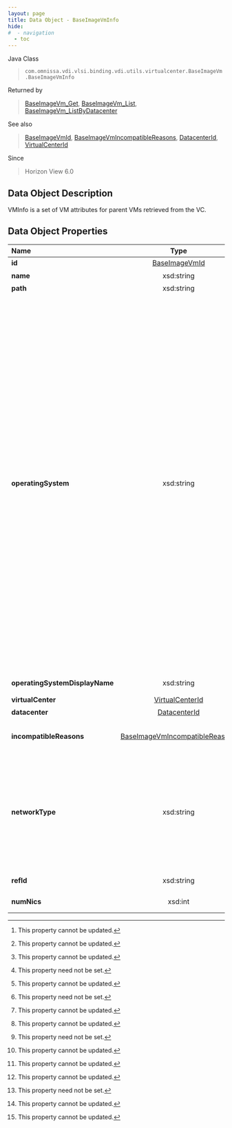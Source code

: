```yaml
---
layout: page
title: Data Object - BaseImageVmInfo
hide:
#  - navigation
  - toc
---
```






Java Class
> `com.omnissa.vdi.vlsi.binding.vdi.utils.virtualcenter.BaseImageVm.BaseImageVmInfo`

Returned by
> [BaseImageVm_Get](vdi.utils.virtualcenter.BaseImageVm.md#get), [BaseImageVm_List](vdi.utils.virtualcenter.BaseImageVm.md#list), [BaseImageVm_ListByDatacenter](vdi.utils.virtualcenter.BaseImageVm.md#listByDatacenter)

See also
> [BaseImageVmId](vdi.entity.BaseImageVmId.md), [BaseImageVmIncompatibleReasons](vdi.utils.virtualcenter.BaseImageVm.BaseImageVmIncompatibleReasons.md), [DatacenterId](vdi.entity.DatacenterId.md), [VirtualCenterId](vdi.entity.VirtualCenterId.md)

Since
> Horizon View 6.0


## Data Object Description

VMInfo is a set of VM attributes for parent VMs retrieved from the VC.

## Data Object Properties

 Name | Type | Description
:---|:---:|:---
**id**| [BaseImageVmId](vdi.entity.BaseImageVmId.md)|  VM id [^2]
**name**|  xsd:string|  VM name [^2]
**path**|  xsd:string|  VM path [^2]
**operatingSystem**|  xsd:string|  Operating system enumeration as known to View. [^1] [^2] <br>* This property will be one of:<br><table><tr><th>Value</th><th>Description</th></tr><tr><td>"Unknown"</td><td></td></tr><tr><td>"Windows XP"</td><td>Windows XP</td></tr><tr><td>"Windows Vista"</td><td>Windows Vista</td></tr><tr><td>"Windows 7"</td><td>Windows 7</td></tr><tr><td>"Windows 8"</td><td>Windows 8</td></tr><tr><td>"Windows 10"</td><td>Windows 10</td></tr><tr><td>"Windows 11"</td><td>Windows 11</td></tr><tr><td>"Windows Server 2003"</td><td>Windows Server 2003</td></tr><tr><td>"Windows Server 2008"</td><td>Windows Server 2008</td></tr><tr><td>"Windows Server 2008R2"</td><td>Windows Server 2008R2</td></tr><tr><td>"Windows Server 2012"</td><td>Windows Server 2012</td></tr><tr><td>"Windows Server 2012R2"</td><td>Windows Server 2012R2</td></tr><tr><td>"Windows Server 10"</td><td>null</td></tr><tr><td>"Windows Server 2016"</td><td>null</td></tr><tr><td>"Windows Server 2016 or above"</td><td>Windows Server 2016 or above</td></tr><tr><td>"Linux (other)"</td><td>Linux (other)</td></tr><tr><td>"Linux Server (other)"</td><td>Linux server (other)</td></tr><tr><td>"Linux (Ubuntu)"</td><td>Linux (Ubuntu)</td></tr><tr><td>"Linux (Red Hat Enterprise Linux)"</td><td>Linux (Red Hat Enterprise)</td></tr><tr><td>"Linux (SUSE Linux Enterprise Server)"</td><td>Linux (Suse)</td></tr><tr><td>"Linux (CentOS)"</td><td>Linux (CentOS)</td></tr></table>
**operatingSystemDisplayName**|  xsd:string|  Operating system display name from Virtual Center. [^1] [^2]
**virtualCenter**| [VirtualCenterId](vdi.entity.VirtualCenterId.md)|  VirtualCenter id for this VM [^2]
**datacenter**| [DatacenterId](vdi.entity.DatacenterId.md)|  Datacenter id for this VM [^1] [^2]
**incompatibleReasons**| [BaseImageVmIncompatibleReasons](vdi.utils.virtualcenter.BaseImageVm.BaseImageVmIncompatibleReasons.md)|  Reasons that may preclude this BaseImageVm from having its snapshots used in linked clone desktop or farm creation. [^2]
**networkType**|  xsd:string|  Type of network base image vm belongs to.  **_Since_** Horizon 7.9 [^2] <br>* This property will be one of:<br><table><tr><th>Value</th><th>Description</th></tr><tr><td>"Network"</td><td>Standard network</td></tr><tr><td>"OpaqueNetwork"</td><td>Opaque network</td></tr><tr><td>"DistributedVirtualPortgroup"</td><td>DVS port group</td></tr></table>
**refId**|  xsd:string|  Reference ID used for this base image VM.  **_Since_** Horizon 8.1 [^1] [^2]
**numNics**|  xsd:int|  Number of network interface cards in this base image VM.  **_Since_** Horizon 8.8 [^2]
 


 


[^1]: This property need not be set.
[^2]: This property cannot be updated.